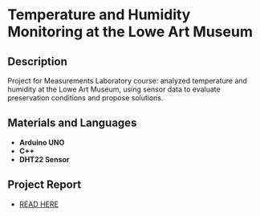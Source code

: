 <h1>Temperature and Humidity Monitoring at the Lowe Art Museum</h1>


<h2>Description</h2>
Project for Measurements Laboratory course: analyzed temperature and humidity at the Lowe Art Museum, using sensor data to evaluate preservation conditions and propose solutions.
<br />


<h2>Materials and Languages</h2>

- <b>Arduino UNO</b> 
- <b>C++</b>
- <b>DHT22 Sensor</b>


<h2>Project Report</h2>

 - [READ HERE](https://github.com/owen3522/Temperature-and-Humidity-Monitoring-at-the-Lowe-Art-Museum/blob/ac0d6abcfff4048280f452674492306b0cde2455/Temperature%20and%20Humidity%20Monitoring%20at%20the%20Lowe%20Art%20Museum.pdf)
<!--
 ```diff
- text in red
+ text in green
! text in orange
# text in gray
@@ text in purple (and bold)@@
```
--!>
